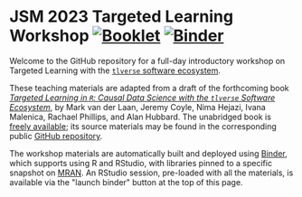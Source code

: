 # JSM 2023 Targeted Learning Workshop [![Booklet](https://github.com/tlverse/jsm2023-workshop/actions/workflows/bookdown.yml/badge.svg)](https://github.com/tlverse/jsm2023-workshop/actions/workflows/bookdown.yml) [![Binder](http://mybinder.org/badge_logo.svg)](http://mybinder.org/v2/gh/tlverse/jsm2023-workshop/master?urlpath=rstudio)

Welcome to the GitHub repository for a full-day introductory workshop on
Targeted Learning with the [`tlverse` software 
ecosystem](https://github.com/tlverse). 

These teaching materials are adapted from a draft of the forthcoming
book [*Targeted Learning in `R`: Causal Data Science with the `tlverse` Software
Ecosystem*](https://tlverse.org/tlverse-handbook/), by Mark van der Laan, Jeremy
Coyle, Nima Hejazi, Ivana Malenica, Rachael Phillips, and Alan Hubbard. The
unabridged book is [freely available](https://tlverse.org/tlverse-handbook); its
source materials may be found in the corresponding public [GitHub
repository](https://github.com/tlverse/tlverse-handbook).

The workshop materials are automatically built and deployed using
[Binder](https://github.com/jupyterhub/binderhub), which supports using R and
RStudio, with libraries pinned to a specific snapshot on
[MRAN](https://mran.microsoft.com/documents/rro/reproducibility). An RStudio
session, pre-loaded with all the materials, is available via the "launch binder"
button at the top of this page.
